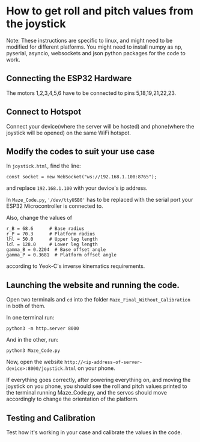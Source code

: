 # How to get roll and pitch values from the joystick

Note: These instructions are specific to linux, and might need to be modified for different platforms. You might need to install numpy as np, pyserial, asyncio, websockets and json python packages for the code to work.

## Connecting the ESP32 Hardware

The motors 1,2,3,4,5,6 have to be connected to pins 5,18,19,21,22,23.

## Connect to Hotspot

Connect your device(where the server will be hosted) and phone(where the joystick will be opened) on the same WiFi hotspot.

## Modify the codes to suit your use case

In ```joystick.html```, find the line:

```javascript:
const socket = new WebSocket("ws://192.168.1.100:8765");
```

and replace ```192.168.1.100``` with your device's ip address.

In ```Maze_Code.py```, ```'/dev/ttyUSB0'``` has to be replaced with the serial port your ESP32 Microcontroller is connected to.

Also, change the values of
```python:
r_B = 68.6      # Base radius
r_P = 70.3      # Platform radius
lhl = 50.0      # Upper leg length
ldl = 128.0     # Lower leg length
gamma_B = 0.2204  # Base offset angle
gamma_P = 0.3681  # Platform offset angle
```
according to Yeok-C's inverse kinematics requirements.

## Launching the website and running the code.

Open two terminals and ```cd``` into the folder ```Maze_Final_Without_Calibration``` in both of them.

In one terminal run:
```bash:
python3 -m http.server 8000
```
And in the other, run:
```bash:
python3 Maze_Code.py
```
Now, open the website ```http://<ip-address-of-server-device>:8000/joystick.html``` on your phone.

If everything goes correctly, after powering everything on, and moving the joystick on you phone, you should see the roll and pitch values printed to the terminal running Maze_Code.py, and the servos should move accordingly to change the orientation of the platform.

## Testing and Calibration

Test how it's working in your case and calibrate the values in the code.
